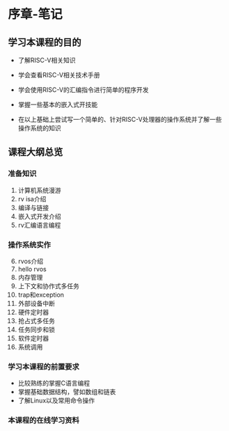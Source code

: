 # 序章-笔记

## 学习本课程的目的

- 了解RISC-V相关知识

- 学会查看RISC-V相关技术手册

- 学会使用RISC-V的汇编指令进行简单的程序开发

- 掌握一些基本的嵌入式开技能

- 在以上基础上尝试写一个简单的、针对RISC-V处理器的操作系统并了解一些操作系统的知识

## 课程大纲总览

### 准备知识

1. 计算机系统漫游
2. rv isa介绍
3. 编译与链接
4. 嵌入式开发介绍
5. rv汇编语言编程
### 操作系统实作
6. rvos介绍
7. hello rvos
8. 内存管理
9. 上下文和协作式多任务
10. trap和exception
11. 外部设备中断
12. 硬件定时器
13. 抢占式多任务
14. 任务同步和锁
15. 软件定时器
16. 系统调用

### 学习本课程的前置要求

- 比较熟练的掌握C语言编程
- 掌握基础数据结构，譬如数组和链表
- 了解Linux以及常用命令操作

### 本课程的在线学习资料